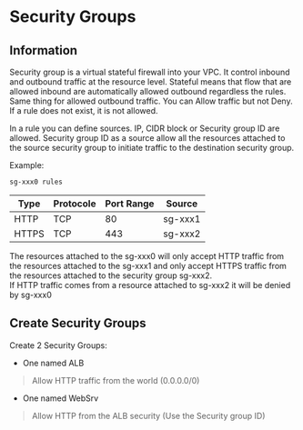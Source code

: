 # Security Groups

## Information

Security group is a virtual stateful firewall into your VPC. It control inbound and outbound traffic at the resource level.
Stateful means that flow that are allowed inbound are automatically allowed outbound regardless the rules. Same thing for allowed outbound traffic.
You can Allow traffic but not Deny. If a rule does not exist, it is not allowed.

In a rule you can define sources. IP, CIDR block or Security group ID are allowed.
Security group ID as a source allow all the resources attached to the source security group to initiate traffic to the destination security group.

Example:

`sg-xxx0 rules`

| Type  | Protocole | Port Range | Source  |
| ----- | --------- | ---------- | ------- |
| HTTP  | TCP       | 80         | sg-xxx1 |
| HTTPS | TCP       | 443        | sg-xxx2 |

The resources attached to the sg-xxx0 will only accept HTTP traffic from the resources attached to the sg-xxx1 and only accept HTTPS traffic from the resources attached to the security group sg-xxx2.  
If HTTP traffic comes from a resource attached to sg-xxx2 it will be denied by sg-xxx0

## Create Security Groups

Create 2 Security Groups:

- One named ALB

> Allow HTTP traffic from the world (0.0.0.0/0)

- One named WebSrv

> Allow HTTP from the ALB security (Use the Security group ID)
